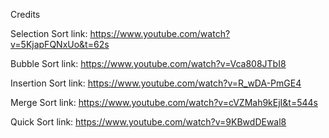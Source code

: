 Credits

Selection Sort
link: https://www.youtube.com/watch?v=5KjapFQNxUo&t=62s

Bubble Sort
link: https://www.youtube.com/watch?v=Vca808JTbI8

Insertion Sort
link: https://www.youtube.com/watch?v=R_wDA-PmGE4

Merge Sort
link: https://www.youtube.com/watch?v=cVZMah9kEjI&t=544s

Quick Sort
link: https://www.youtube.com/watch?v=9KBwdDEwal8